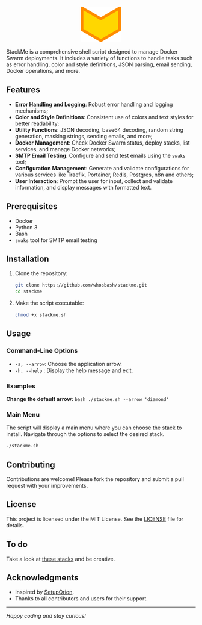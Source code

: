 <p align="center">
  <img src="https://github.com/whosbash/stackme/blob/main/images/stackme_tiny.png" alt="stackme" />
</p>


StackMe is a comprehensive shell script designed to manage Docker Swarm deployments. It includes a variety of functions to handle tasks such as error handling, color and style definitions, JSON parsing, email sending, Docker operations, and more.

## Features

- **Error Handling and Logging**: Robust error handling and logging mechanisms;
- **Color and Style Definitions**: Consistent use of colors and text styles for better readability;
- **Utility Functions**: JSON decoding, base64 decoding, random string generation, masking strings, sending emails, and more;
- **Docker Management**: Check Docker Swarm status, deploy stacks, list services, and manage Docker networks;
- **SMTP Email Testing**: Configure and send test emails using the `swaks` tool;
- **Configuration Management**: Generate and validate configurations for various services like Traefik, Portainer, Redis, Postgres, n8n and others;
- **User Interaction**: Prompt the user for input, collect and validate information, and display messages with formatted text.

## Prerequisites

- Docker
- Python 3
- Bash
- `swaks` tool for SMTP email testing

## Installation

1. Clone the repository:
    ```bash
    git clone https://github.com/whosbash/stackme.git
    cd stackme
    ```

2. Make the script executable:
    ```bash
    chmod +x stackme.sh
    ```

## Usage

### Command-Line Options

- `-a, --arrow`: Choose the application arrow.
- `-h, --help` : Display the help message and exit.

### Examples

**Change the default arrow:**
    ```bash
    ./stackme.sh --arrow 'diamond' 
    ```

### Main Menu

The script will display a main menu where you can choose the stack to install. Navigate through the options to select the desired stack.

```bash
./stackme.sh
```

## Contributing

Contributions are welcome! Please fork the repository and submit a pull request with your improvements.

## License

This project is licensed under the MIT License. See the [LICENSE](LICENSE) file for details.

## To do

Take a look at [these stacks](https://github.com/awesome-selfhosted/awesome-selfhosted) and be creative.

## Acknowledgments

- Inspired by [SetupOrion](https://github.com/oriondesign2015/SetupOrion).
- Thanks to all contributors and users for their support.

---

*Happy coding and stay curious!*
